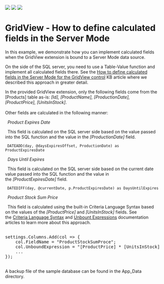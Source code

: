 <!-- default badges list -->
![](https://img.shields.io/endpoint?url=https://codecentral.devexpress.com/api/v1/VersionRange/134383882/17.2.8%2B)
[![](https://img.shields.io/badge/Open_in_DevExpress_Support_Center-FF7200?style=flat-square&logo=DevExpress&logoColor=white)](https://supportcenter.devexpress.com/ticket/details/T636330)
[![](https://img.shields.io/badge/📖_How_to_use_DevExpress_Examples-e9f6fc?style=flat-square)](https://docs.devexpress.com/GeneralInformation/403183)
<!-- default badges end -->
# GridView - How to define calculated fields in the Server Mode


<p>In this example, we demonstrate how you can implement calculated fields when the GridView extension is bound to a Server Mode data source.</p>
<p>On the side of the SQL server, you need to use a Table-Value function and implement all calculated fields there. See the <a href="https://www.devexpress.com/Support/Center/p/T618007">How to define calculated fields in the Server Mode for the GridView control</a> KB article where we described this approach in greater detail.</p>
<p>In the provided GridView extension, only the following fields come from the [Products] table as-is: <em>[Id], [ProductName], [ProductionDate], [ProductPrice], [UnitsInStock]</em>. <br><br>Other fields are calculated in the following manner:</p>
<em>  Product Expires Date</em>
<p>  This field is calculated on the SQL server side based on the value passed into the SQL function and the value in the <em>[ProductionDate]</em> field.</p>
<code> DATEADD(day, @daysExpiresOffset, ProductionDate) as ProductExpiresDate<br><br></code><em>  Days Until Expires</em>
<p>  This field is calculated on the SQL server side based on the current date value passed into the SQL function and the value in the <em>[ProductExpiresDate]</em> field.</p>
<code> DATEDIFF(day, @currentDate, p.ProductExpiresDate) as DaysUntilExpires<br><br></code><em>  Product Stock Sum Price</em>
<p>  This field is calculated using the built-in Criteria Language Syntax based on the values of the <em>[ProductPrice]</em> and <em>[UnitsInStock]</em> fields. See the <a href="https://documentation.devexpress.com/CoreLibraries/4928/DevExpress-Data-Library/Criteria-Language-Syntax">Criteria Language Syntax</a> and <a href="https://documentation.devexpress.com/WindowsForms/6211/Common-Features/Expressions">Unbount Expressions</a> documentation articles to learn more about this approach.<br><br></p>
<pre>settings.Columns.Add(col => {
    col.FieldName = "ProductStockSumProce";
    col.UnboundExpression = "[ProductPrice] * [UnitsInStock]";
    ...
});</pre>

<br/>
A backup file of the sample database can be found in the App_Data directory.


